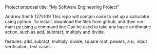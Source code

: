 Project proposal title: "My Software Engineering Project"

Andrew Smith 1275109
This repo will contain code to set up a calculator using python.
To install, download the files from github, and then run main.py using a command line
Can be used to take any basic arrithmatic action, such as add, subtract, multiply and divide.


features: add, subract, multiply, divide, square root, powers, a ui, input verification, test cases.